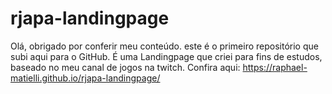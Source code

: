 # rjapa-landingpage
Olá, obrigado por conferir meu conteúdo. este é o primeiro repositório
que subi aqui para o GitHub. É uma Landingpage que criei para fins de estudos, baseado no meu canal de jogos na twitch.
Confira aqui: https://raphael-matielli.github.io/rjapa-landingpage/
